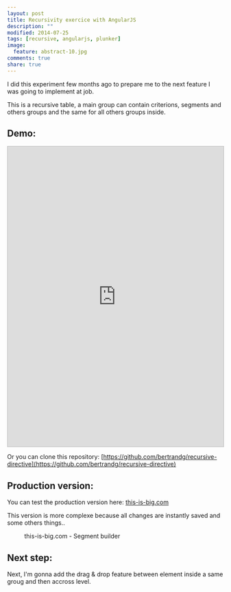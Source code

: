 ```yaml
---
layout: post
title: Recursivity exercice with AngularJS
description: ""
modified: 2014-07-25
tags: [recursive, angularjs, plunker]
image:
  feature: abstract-10.jpg
comments: true
share: true  
---
```


I did this experiment few months ago to prepare me to the next feature I was going to implement at job.

This is a recursive table, a main group can contain criterions, segments and others groups and the same for all others groups inside.


## Demo:

<iframe style="border: 1px solid #bbb;width: 100%; height: 700px" src="https://embed.plnkr.co/M41k49/?t=run" frameborder="0" allowfullscreen="allowfullscreen">Loading plunk...</iframe>

Or you can clone this repository: [https://github.com/bertrandg/recursive-directive](https://github.com/bertrandg/recursive-directive)

## Production version:

You can test the production version here: [this-is-big.com](http://www.this-is-big.com)

This version is more complexe because all changes are instantly saved and some others things..

<figure class="half">
    <a href="{{site.baseurl}}/images/angular_recursivity/capture.png" target="_blank"><img src="{{site.baseurl}}/images/angular_recursivity/capture.png" alt=""></a>
    <figcaption>this-is-big.com - Segment builder</figcaption>
</figure>

## Next step:

Next, I'm gonna add the drag & drop feature between element inside a same groug and then accross level.
